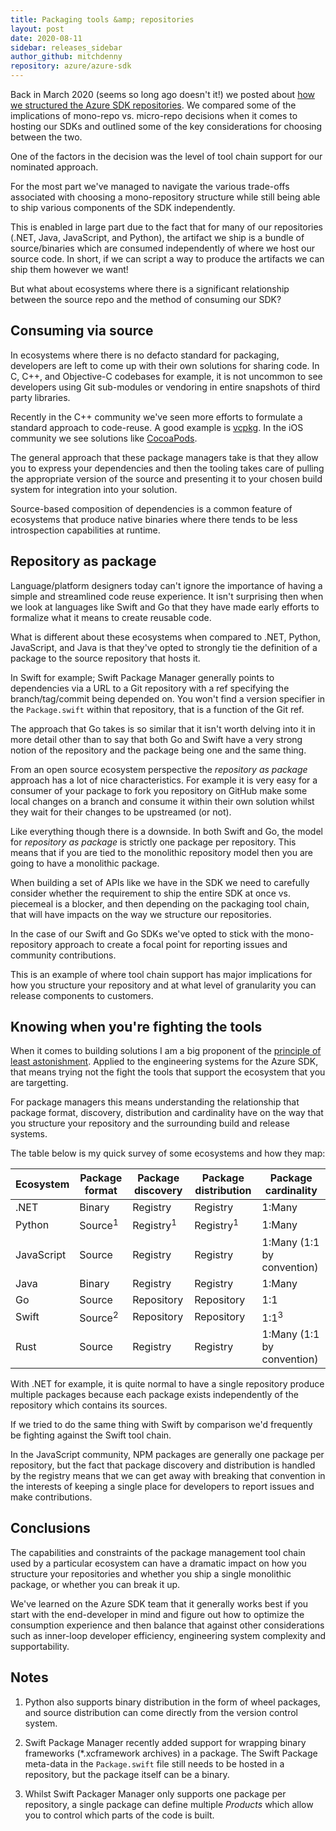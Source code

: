 ```yaml
---
title: Packaging tools &amp; repositories
layout: post
date: 2020-08-11
sidebar: releases_sidebar
author_github: mitchdenny
repository: azure/azure-sdk
---
```


Back in March 2020 (seems so long ago doesn't it!) we posted about [how we structured the Azure SDK repositories](https://devblogs.microsoft.com/azure-sdk/building-the-azure-sdk-repository-structure/). We compared some of the implications of mono-repo vs. micro-repo decisions when it comes to hosting our SDKs and outlined some of the key considerations for choosing between the two.

One of the factors in the decision was the level of tool chain support for our nominated approach.

For the most part we've managed to navigate the various trade-offs associated with choosing a mono-repository structure while still being able to ship various components of the SDK independently.

This is enabled in large part due to the fact that for many of our repositories (.NET, Java, JavaScript, and Python), the artifact we ship is a bundle of source/binaries which are consumed independently of where we host our source code. In short, if we can script a way to produce the artifacts we can ship them however we want!

But what about ecosystems where there is a significant relationship between the source repo and the method of consuming our SDK?

## Consuming via source

In ecosystems where there is no defacto standard for packaging, developers are left to come up with their own solutions for sharing code. In C, C++, and Objective-C codebases for example, it is not uncommon to see developers using Git sub-modules or vendoring in entire snapshots of third party libraries.

Recently in the C++ community we've seen more efforts to formulate a standard approach to code-reuse. A good example is [vcpkg](https://github.com/Microsoft/vcpkg). In the iOS community we see solutions like [CocoaPods](https://cocoapods.org/).

The general approach that these package managers take is that they allow you to express your dependencies and then the tooling takes care of pulling the appropriate version of the source and presenting it to your chosen build system for integration into your solution.

Source-based composition of dependencies is a common feature of ecosystems that produce native binaries where there tends to be less introspection capabilities at runtime.

## Repository as package

Language/platform designers today can't ignore the importance of having a simple and streamlined code reuse experience. It isn't surprising then when we look at languages like Swift and Go that they have made early efforts to formalize what it means to create reusable code.

What is different about these ecosystems when compared to .NET, Python, JavaScript, and Java is that they've opted to strongly tie the definition of a package to the source repository that hosts it.

In Swift for example; Swift Package Manager generally points to dependencies via a URL to a Git repository with a ref specifying the branch/tag/commit being depended on. You won't find a version specifier in the ```Package.swift``` within that repository, that is a function of the Git ref.

The approach that Go takes is so similar that it isn't worth delving into it in more detail other than to say that both Go and Swift have a very strong notion of the repository and the package being one and the same thing.

From an open source ecosystem perspective the _repository as package_ approach has a lot of nice characteristics. For example it is very easy for a consumer of your package to fork you repository on GitHub make some local changes on a branch and consume it within their own solution whilst they wait for their changes to be upstreamed (or not).

Like everything though there is a downside. In both Swift and Go, the model for _repository as package_ is strictly one package per repository. This means that if you are tied to the monolithic repository model then you are going to have a monolithic package.

When building a set of APIs like we have in the SDK we need to carefully consider whether the requirement to ship the entire SDK at once vs. piecemeal is a blocker, and then depending on the packaging tool chain, that will have impacts on the way we structure our repositories.

In the case of our Swift and Go SDKs we've opted to stick with the mono-repository approach to create a focal point for reporting issues and community contributions.

This is an example of where tool chain support has major implications for how you structure your repository and at what level of granularity you can release components to customers.

## Knowing when you're fighting the tools

When it comes to building solutions I am a big proponent of the [principle of least astonishment](https://en.wikipedia.org/wiki/Principle_of_least_astonishment). Applied to the engineering systems for the Azure SDK, that means trying not the fight the tools that support the ecosystem that you are targetting.

For package managers this means understanding the relationship that package format, discovery, distribution and cardinality have on the way that you structure your repository and the surrounding build and release systems.

The table below is my quick survey of some ecosystems and how they map:

|Ecosystem|Package format|Package discovery|Package distribution|Package cardinality
|--|--|--|--|--|
|.NET|Binary|Registry|Registry|1:Many
|Python|Source<sup>1</sup>|Registry<sup>1</sup>|Registry<sup>1</sup>|1:Many
|JavaScript|Source|Registry|Registry|1:Many (1:1 by convention)
|Java|Binary|Registry|Registry|1:Many
|Go|Source|Repository|Repository|1:1
|Swift|Source<sup>2</sup>|Repository|Repository|1:1<sup>3</sup>
|Rust|Source|Registry|Registry|1:Many (1:1 by convention)

With .NET for example, it is quite normal to have a single repository produce multiple packages because each package exists independently of the repository which contains its sources.

If we tried to do the same thing with Swift by comparison we'd frequently be fighting against the Swift tool chain.

In the JavaScript community, NPM packages are generally one package per repository, but the fact that package discovery and distribution is handled by the registry means that we can get away with breaking that convention in the interests of keeping a single place for developers to report issues and make contributions.

## Conclusions

The capabilities and constraints of the package management tool chain used by a particular ecosystem can have a dramatic impact on how you structure your repositories and whether you ship a single monolithic package, or whether you can break it up.

We've learned on the Azure SDK team that it generally works best if you start with the end-developer in mind and figure out how to optimize the consumption experience and then balance that against other considerations such as inner-loop developer efficiency, engineering system complexity and supportability.

## Notes

1. Python also supports binary distribution in the form of wheel packages, and source distribution can come directly from the version control system.

2. Swift Package Manager recently added support for wrapping binary frameworks (*.xcframework archives) in a package. The Swift Package meta-data in the ```Package.swift``` file still needs to be hosted in a repository, but the package itself can be a binary.

3. Whilst Swift Packager Manager only supports one package per repository, a single package can define multiple _Products_ which allow you to control which parts of the code is built.
